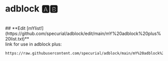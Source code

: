 # adblock 🅰️🅱️
<br />
## **Edit [mYlist!](https://github.com/specurial/adblock/edit/main/mY%20adblock%20plus%20list.txt)**
<br />
link for use in adblock plus:
<br />

    https://raw.githubusercontent.com/specurial/adblock/main/mY%20adblock%20plus%20list.txt
